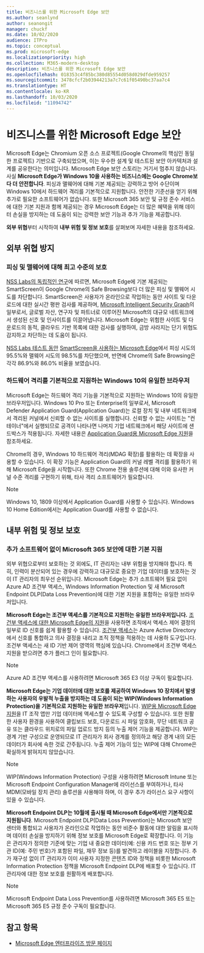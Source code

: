 ```yaml
---
title: 비즈니스를 위한 Microsoft Edge 보안
ms.author: seanlynd
author: seanongit
manager: chuckf
ms.date: 10/02/2020
audience: ITPro
ms.topic: conceptual
ms.prod: microsoft-edge
ms.localizationpriority: high
ms.collection: M365-modern-desktop
description: 비즈니스를 위한 Microsoft Edge 보안
ms.openlocfilehash: 018353c4f85bc380d85554d058d029dfde959257
ms.sourcegitcommit: 3478cfcf2b03944213a7c7c61f05490bc37aa7c4
ms.translationtype: HT
ms.contentlocale: ko-KR
ms.lasthandoff: 10/03/2020
ms.locfileid: "11094742"
---
```

# 비즈니스를 위한 Microsoft Edge 보안

Microsoft Edge는 Chromium 오픈 소스 프로젝트(Google Chrome의 핵심인 동일한 프로젝트) 기반으로 구축되었으며, 이는 우수한 설계 및 테스트된 보안 아카텍처과 설계를 공유한다는 의미입니다. Microsoft Edge 보안 스토리는 거기서 멈추지 않습니다. 사실 **Microsoft Edge가 Windows 10을 사용하는 비즈니스에는 Google Chrome보다 더 안전합니다**. 피싱과 맬웨어에 대해 기본 제공되는 강력하고 방어 수단이며 Windows 10에서 하드웨어 격리를 기본적으로 지원합니다. 안전한 기준선을 얻기 위해 추가로 필요한 소프트웨어가 없습니다. 또한 Microsoft 365 보안 및 규정 준수 서비스에 대한 기본 지원과 함께 제공되는 경우 Microsoft Edge는 더 많은 혜택을 위해 데이터 손실을 방지하는 데 도움이 되는 강력한 보안 기능과 추가 기능을 제공합니다.

**외부 위협**부터 시작하여 **내부 위험 및 정보 보호**를 살펴보며 자세한 내용을 참조하세요.

## 외부 위협 방지

### 피싱 및 맬웨어에 대해 최고 수준의 보호

[NSS Labs의 독립적인 연구](https://www.nsslabs.com/tested-technologies/web-browser-security-wbs/)에 따르면, Microsoft Edge에 기본 제공되는 SmartScreen이 Google Chrome의 Safe Browsing보다 더 많은 피싱 및 맬웨어 시도를 차단합니다. SmartScreen은 사용자가 온라인으로 작업하는 동안 사이트 및 다운로드에 대한 실시간 평판 검사를 제공하며, [Microsoft Intelligent Security Graph](https://www.microsoft.com/microsoft-365/windows/intelligent-security)의 일부로서, 글로벌 자산, 연구자 및 파트너로 이루어진 Microsoft의 대규모 네트워크에서 생성된 신호 및 인사이트를 이끌어냅니다. Microsoft Edge는 위험한 사이트 및 다운로드의 동적, 클라우드 기반 목록에 대한 검사를 실행하여, 금방 사라지는 단기 위협도 감지하고 차단하는 데 도움이 됩니다.  

[NSS Labs 테스트 동안](https://www.nsslabs.com/tested-technologies/web-browser-security-wbs/) [SmartScreen을 사용하는 Microsoft Edge](https://docs.microsoft.com//DeployEdge/microsoft-edge-security-smartscreen)에서 피싱 시도의 95.5%와 맬웨어 시도의 98.5%를 차단했으며, 반면에 Chrome의 Safe Browsing은 각각 86.9%와 86.0% 비율을 보였습니다.

### 하드웨어 격리를 기본적으로 지원하는 Windows 10의 유일한 브라우저

Microsoft Edge는 하드웨어 격리 기능을 기본적으로 지원하는 Windows 10의 유일한 브라우저입니다. Windows 10 Pro 또는 Enterprise의 일부로서, Microsoft Defender Application Guard(Application Guard)는 로컬 장치 및 내부 네트워크에서 격리된 커널에서 신뢰할 수 없는 사이트를 실행합니다. 신뢰할 수 없는 사이트는 "컨테이너"에서 실행되므로 공격이 나타나면 나머지 기업 네트웨크에서 해당 사이트에 샌드박스가 적용됩니다. 자세한 내용은 [Application Guard용 Microsoft Edge 지원](https://docs.microsoft.com/DeployEdge/microsoft-edge-security-windows-defender-application-guard)을 참조하세요.

Chrome의 경우, Windows 10 하드웨어 격리(MDAG 확장)를 활용하는 데 확장을 사용할 수 있습니다. 이 확장 기능은 Application Guard의 커널 레벨 격리를 활용하기 위해 Microsoft Edge을 시작합니다. 또한 Chrome 전용 솔루션에 대해 이와 유사한 커널 수준 격리를 구현하기 위해, 타사 격리 소프트웨어가 필요합니다.

> [!NOTE]
> Windows 10, 1809 이상에서 Application Guard를 사용할 수 있습니다. Windows 10 Home Edition에서는 Application Guard를 사용할 수 없습니다.

## 내부 위험 및 정보 보호

### 추가 소프트웨어 없이 Microsoft 365 보안에 대한 기본 지원

외부 위협으로부터 보호하는 것 외에도, IT 관리자는 내부 위험을 방지해야 합니다. 특히, 인력이 분산되어 있는 경우에 강력하고 대규모로 중요한 기업 데이터를 보호하는 것이 IT 관리자의 최우선 순위입니다. Microsoft Edge는 추가 소프트웨어 필요 없이 Azure AD 조건부 액세스, Windows Information Protection 및 새 Microsoft Endpoint DLP(Data Loss Prevention)에 대한 기본 지원을 포함하는 유일한 브라우저입니다.

**Microsoft Edge는 조건부 액세스를 기본적으로 지원하는 유일한 브라우저입니다.** [조건부 액세스에 대한 Microsoft Edge의 지원](ms-edge-security-conditional-access.md)을 사용하면 조직에서 액세스 제어 결정의 일부로 ID 신호를 쉽게 활용할 수 있습니다. [조건부 액세스](https://docs.microsoft.com/azure/active-directory/conditional-access/overview)는 Azure Active Directory에서 신호를 통합하고 의사 결정을 내리고 조직 정책을 적용하는 데 사용하 도구입니다. 조건부 액세스는 새 ID 기반 제어 영역의 핵심에 있습니다. Chrome에서 조건부 액세스 지원을 받으려면 추가 플러그 인이 필요합니다.

> [!NOTE]
> Azure AD 조건부 액세스를 사용하려면 Microsoft 365 E3 이상 구독이 필요합니다.

**Microsoft Edge는 기업 데이터에 대한 보호를 제공하여 Windows 10 장치에서 발생하는 사용자의 우발적 누출을 방지하는 데 도움이 되는 WIP(Windows Information Protection)을 기본적으로 지원하는 유일한 브라우저**입니다. [WIP용 Microsoft Edge 지원](https://docs.microsoft.com/DeployEdge/microsoft-edge-security-windows-information-protection)을 IT 조작 앱만 기업 데이터에 액세스할 수 있도록 구성할 수 있습니다. 또한 원활한 사용자 환경을 사용하여 클립보드 보호, 다운로드 시 파일 암호화, 무단 네트워크 공유 또는 클라우드 위치로의 파일 업로드 방지 등의 누출 제어 기능을 제공합니다. WIP는 경계 기반 구성으로 운영되므로 IT 관리자가 회사 경계를 정의하고 해당 경계 내의 모든 데이터가 회사에 속한 것로 간주됩니다. 누출 제어 기능이 있는 WIP에 대해 Chrome은 확실하게 밝혀지지 않았습니다.

> [!NOTE]
> WIP(Windows Information Protection) 구성을 사용하려면 Microsoft Intune 또는 Microsoft Endpoint Configuration Manager에 라이선스를 부여하거나, 타사 MDM(모바일 장치 관리) 솔루션을 사용해야 하며, 이 경우 추가 라이선스 요구 사항이 있을 수 있습니다.

**Microsoft Endpoint DLP는 10월에 출시될 때 Microsoft Edge에서만 기본적으로 지원됩니다**. Microsoft Endpoint DLP(Data Loss Prevention)는 Microsoft 보안 센터와 통합되고 사용자가 온라인으로 작업하는 동안 비준수 활동에 대한 알림을 표시하며 데이터 손실을 방지하기 위해 정보 보호를 Microsoft Edge로 확장합니다. 이 기능은 관리자가 정의한 기준에 맞는 기업 내 중요한 데이터(예: 신용 카드 번호 또는 정부 기관 ID(예: 주민 번호)가 포함된 파일, 재무 정보 등)를 발견하고 레이블을 지정합니다. 추가 재구성 없이 IT 관리자가 이미 사용자 지정한 콘텐츠 ID와 정책을 비롯한 Microsoft Information Protection 정책을 Microsoft Endpoint DLP에 배포할 수 있습니다. IT 관리자에 대한 정보 보호를 원활하게 배포합니다.

> [!NOTE]
> Microsoft Endpoint Data Loss Prevention를 사용하려면 Microsoft 365 E5 또는 Microsoft 365 E5 규정 준수 구독이 필요합니다.

## 참고 항목

- [Microsoft Edge 엔터프라이즈 방문 페이지](https://aka.ms/EdgeEnterprise)
